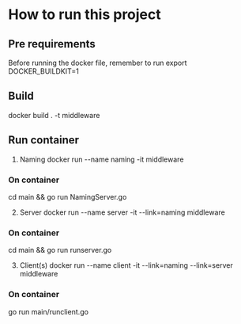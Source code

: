 # How to run this project

## Pre requirements

Before running the docker file, remember to run
export DOCKER_BUILDKIT=1

## Build

docker build . -t middleware

## Run container

1. Naming
docker run --name naming -it middleware

### On container

cd main && go run NamingServer.go

2. Server
docker run --name server -it --link=naming middleware

### On container

cd main && go run runserver.go

3. Client(s)
docker run --name client -it --link=naming --link=server middleware

### On container

go run main/runclient.go